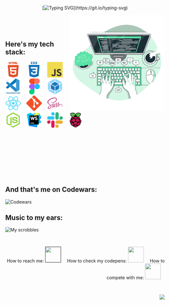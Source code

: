 <div align="center">

[![Typing SVG](https://readme-typing-svg.herokuapp.com?font=Fira+Code&size=34&duration=2500&pause=650&color=D4F7E5&width=610&height=70&lines=Oh+hi+there!+;My+name's+Yulia.;I'm+an+aspiring+Web+Developer!+;Have+a+nice+day!)](https://git.io/typing-svg)

</div>

<div align="center">
<img align="right" width="60%" height="60%" src="./profilepic.png" alt="Computer pic"/>
</div>
<br><br><br>
<div align="left">

## Here's my tech stack:

<img src="https://github.com/devicons/devicon/blob/master/icons/html5/html5-plain-wordmark.svg" width="50" height="50">&nbsp;&nbsp;&nbsp;
<img src="https://github.com/devicons/devicon/blob/master/icons/css3/css3-plain-wordmark.svg" width="50" height="50">&nbsp;&nbsp;&nbsp;
<img src="https://github.com/devicons/devicon/blob/master/icons/javascript/javascript-original.svg" width="50" height="50">&nbsp;&nbsp;&nbsp;
<img src="https://github.com/devicons/devicon/blob/master/icons/vscode/vscode-original-wordmark.svg" width="50" height="50">&nbsp;&nbsp;&nbsp;
<img src="https://github.com/devicons/devicon/blob/master/icons/figma/figma-original.svg" width="50" height="50">&nbsp;&nbsp;&nbsp;
<img src="https://github.com/devicons/devicon/blob/master/icons/webpack/webpack-original.svg" width="50" height="50">&nbsp;&nbsp;&nbsp;
<img src="https://github.com/devicons/devicon/blob/master/icons/react/react-original.svg" width="50" height="50">&nbsp;&nbsp;&nbsp;
<img src="https://github.com/devicons/devicon/blob/master/icons/git/git-original.svg" width="50" height="50">&nbsp;&nbsp;&nbsp;
<img src="https://github.com/devicons/devicon/blob/master/icons/sass/sass-original.svg" width="50" height="50">&nbsp;&nbsp;&nbsp;
<img src="https://github.com/devicons/devicon/blob/master/icons/nodejs/nodejs-original.svg" width="50" height="50">&nbsp;&nbsp;&nbsp;
<img src="https://github.com/devicons/devicon/blob/master/icons/webstorm/webstorm-original.svg" width="50" height="50">&nbsp;&nbsp;&nbsp;
<img src="https://github.com/devicons/devicon/blob/master/icons/slack/slack-original.svg" width="50" height="50">&nbsp;&nbsp;&nbsp;
<img src="https://github.com/devicons/devicon/blob/master/icons/raspberrypi/raspberrypi-original.svg" width="50" height="50">&nbsp;&nbsp;&nbsp;
</div>

<br><br><br><br><br><br><br><br>
<div align="left">

## And that's me on Codewars:

![Codewars](https://github.r2v.ch/codewars?user=julbrn&stroke=%23e9edc9)

</div>

## Music to my ears:
![My scrobbles](https://lastfm-recently-played.vercel.app/api?user=julbrn&width=500)

<br>
<div align="right">

How to reach me:
<a href="" target="blank"><img src="https://cdn-icons-png.flaticon.com/512/2111/2111646.png" width="50" height="50"></a>&nbsp;&nbsp;&nbsp;&nbsp;
How to check my codepens:
<a href="https://codepen.io/julbrn" target="blank"><img src="https://cdn-icons-png.flaticon.com/512/7083/7083971.png" width="50" height="50"></a>&nbsp;&nbsp;&nbsp;&nbsp;
How to compete with me:
<a href="https://www.codewars.com/users/julbrn"><img src="https://cdn4.iconfinder.com/data/icons/logos-brands-5/24/codewars-512.png" width="50" height="50"></a>&nbsp;&nbsp;&nbsp;
</div>
<br>
<div align="right">

![](https://komarev.com/ghpvc/?username=julbrn&color=grey&style=flat)

</div>
